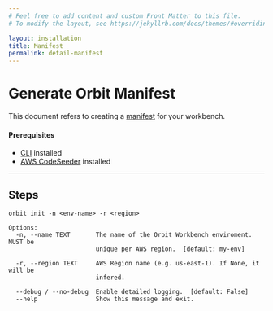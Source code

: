 ```yaml
---
# Feel free to add content and custom Front Matter to this file.
# To modify the layout, see https://jekyllrb.com/docs/themes/#overriding-theme-defaults

layout: installation
title: Manifest
permalink: detail-manifest
---
```



# Generate Orbit Manifest

This document refers to creating a [manifest](orbit-manifest-guide) for your workbench.  
#### Prerequisites
- [CLI](detail-cli) installed
- [AWS CodeSeeder](detail-codeseeder) installed

----

## **Steps**

```
orbit init -n <env-name> -r <region>
```


```
Options:
  -n, --name TEXT       The name of the Orbit Workbench enviroment. MUST be
                        unique per AWS region.  [default: my-env]

  -r, --region TEXT     AWS Region name (e.g. us-east-1). If None, it will be
                        infered.

  --debug / --no-debug  Enable detailed logging.  [default: False]
  --help                Show this message and exit.
```